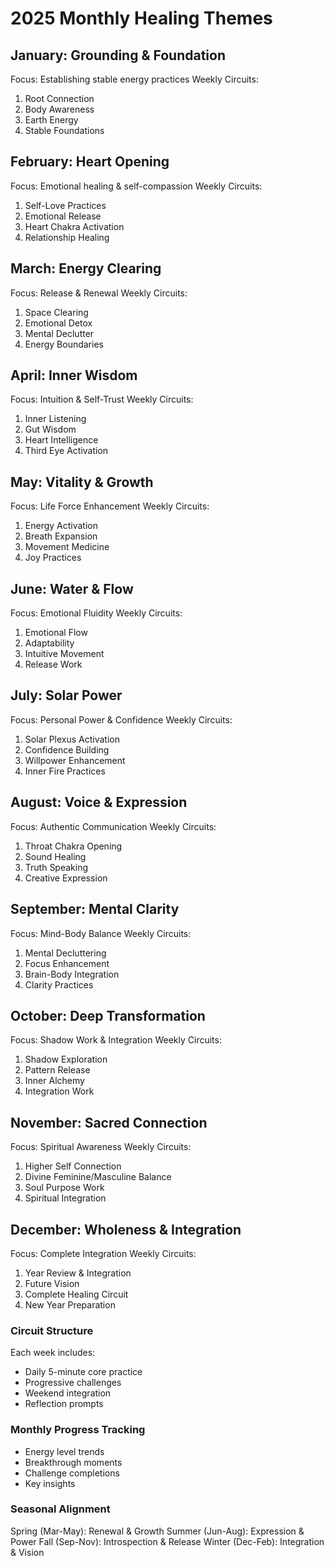 # 2025 Monthly Healing Themes

## January: Grounding & Foundation
Focus: Establishing stable energy practices
Weekly Circuits:
1. Root Connection
2. Body Awareness
3. Earth Energy
4. Stable Foundations

## February: Heart Opening
Focus: Emotional healing & self-compassion
Weekly Circuits:
1. Self-Love Practices
2. Emotional Release
3. Heart Chakra Activation
4. Relationship Healing

## March: Energy Clearing
Focus: Release & Renewal
Weekly Circuits:
1. Space Clearing
2. Emotional Detox
3. Mental Declutter
4. Energy Boundaries

## April: Inner Wisdom
Focus: Intuition & Self-Trust
Weekly Circuits:
1. Inner Listening
2. Gut Wisdom
3. Heart Intelligence
4. Third Eye Activation

## May: Vitality & Growth
Focus: Life Force Enhancement
Weekly Circuits:
1. Energy Activation
2. Breath Expansion
3. Movement Medicine
4. Joy Practices

## June: Water & Flow
Focus: Emotional Fluidity
Weekly Circuits:
1. Emotional Flow
2. Adaptability
3. Intuitive Movement
4. Release Work

## July: Solar Power
Focus: Personal Power & Confidence
Weekly Circuits:
1. Solar Plexus Activation
2. Confidence Building
3. Willpower Enhancement
4. Inner Fire Practices

## August: Voice & Expression
Focus: Authentic Communication
Weekly Circuits:
1. Throat Chakra Opening
2. Sound Healing
3. Truth Speaking
4. Creative Expression

## September: Mental Clarity
Focus: Mind-Body Balance
Weekly Circuits:
1. Mental Decluttering
2. Focus Enhancement
3. Brain-Body Integration
4. Clarity Practices

## October: Deep Transformation
Focus: Shadow Work & Integration
Weekly Circuits:
1. Shadow Exploration
2. Pattern Release
3. Inner Alchemy
4. Integration Work

## November: Sacred Connection
Focus: Spiritual Awareness
Weekly Circuits:
1. Higher Self Connection
2. Divine Feminine/Masculine Balance
3. Soul Purpose Work
4. Spiritual Integration

## December: Wholeness & Integration
Focus: Complete Integration
Weekly Circuits:
1. Year Review & Integration
2. Future Vision
3. Complete Healing Circuit
4. New Year Preparation

### Circuit Structure
Each week includes:
- Daily 5-minute core practice
- Progressive challenges
- Weekend integration
- Reflection prompts

### Monthly Progress Tracking
- Energy level trends
- Breakthrough moments
- Challenge completions
- Key insights

### Seasonal Alignment
Spring (Mar-May): Renewal & Growth
Summer (Jun-Aug): Expression & Power
Fall (Sep-Nov): Introspection & Release
Winter (Dec-Feb): Integration & Vision 